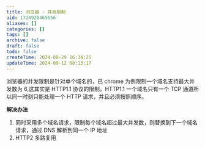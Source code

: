 ```yaml
---
title: 浏览器 - 并发限制
uid: 1724920465656
aliases: []
categories: []
tags: []
archive: false
draft: false
todo: false
createTime: 2024-08-29 16:34:25
updateTime: 2024-09-12 08:13:17
---
```


浏览器的并发限制是针对单个域名的，已 chrome 为例限制一个域名支持最大并发数为 6,这其实是 HTTP1.1 协议的限制，HTTP1.1 一个域名只有一个 TCP 通道所以同一时刻只能处理一个 HTTP 请求，并且必须按照顺序。

**解决办法**

1. 同时采用多个域名请求，限制每个域名超过最大并发数，则替换到下一个域名请求，通过 DNS 解析到同一个 IP 地址
2. HTTP2 多路复用
